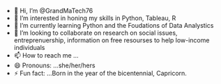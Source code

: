 - 👋 Hi, I’m @GrandMaTech76
- 👀 I’m interested in honing my skills in Python, Tableau, R
- 🌱 I’m currently learning Python and the Foudations of Data Analystics
- 💞️ I’m looking to collaborate on research on social issues, entreprenuership, information on free resourses to help low-income individuals
- 📫 How to reach me ...
- 😄 Pronouns: ...she/her/hers
- ⚡ Fun fact: ...Born in the year of the bicentennial, Capricorn. 

<!---
GrandMaTech76/GrandMaTech76 is a ✨ special ✨ repository because its `README.md` (this file) appears on your GitHub profile.
You can click the Preview link to take a look at your changes.
--->
